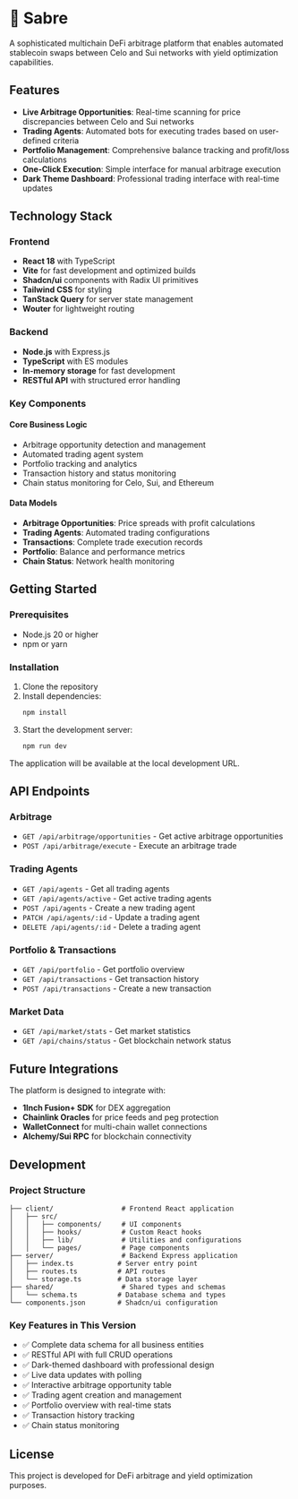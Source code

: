 # 🤺 Sabre

A sophisticated multichain DeFi arbitrage platform that enables automated stablecoin swaps between Celo and Sui networks with yield optimization capabilities.

## Features

- **Live Arbitrage Opportunities**: Real-time scanning for price discrepancies between Celo and Sui networks
- **Trading Agents**: Automated bots for executing trades based on user-defined criteria
- **Portfolio Management**: Comprehensive balance tracking and profit/loss calculations
- **One-Click Execution**: Simple interface for manual arbitrage execution
- **Dark Theme Dashboard**: Professional trading interface with real-time updates

## Technology Stack

### Frontend
- **React 18** with TypeScript
- **Vite** for fast development and optimized builds
- **Shadcn/ui** components with Radix UI primitives
- **Tailwind CSS** for styling
- **TanStack Query** for server state management
- **Wouter** for lightweight routing

### Backend
- **Node.js** with Express.js
- **TypeScript** with ES modules
- **In-memory storage** for fast development
- **RESTful API** with structured error handling

### Key Components

#### Core Business Logic
- Arbitrage opportunity detection and management
- Automated trading agent system
- Portfolio tracking and analytics
- Transaction history and status monitoring
- Chain status monitoring for Celo, Sui, and Ethereum

#### Data Models
- **Arbitrage Opportunities**: Price spreads with profit calculations
- **Trading Agents**: Automated trading configurations
- **Transactions**: Complete trade execution records
- **Portfolio**: Balance and performance metrics
- **Chain Status**: Network health monitoring

## Getting Started

### Prerequisites
- Node.js 20 or higher
- npm or yarn

### Installation

1. Clone the repository
2. Install dependencies:
   ```bash
   npm install
   ```
3. Start the development server:
   ```bash
   npm run dev
   ```

The application will be available at the local development URL.

## API Endpoints

### Arbitrage
- `GET /api/arbitrage/opportunities` - Get active arbitrage opportunities
- `POST /api/arbitrage/execute` - Execute an arbitrage trade

### Trading Agents
- `GET /api/agents` - Get all trading agents
- `GET /api/agents/active` - Get active trading agents
- `POST /api/agents` - Create a new trading agent
- `PATCH /api/agents/:id` - Update a trading agent
- `DELETE /api/agents/:id` - Delete a trading agent

### Portfolio & Transactions
- `GET /api/portfolio` - Get portfolio overview
- `GET /api/transactions` - Get transaction history
- `POST /api/transactions` - Create a new transaction

### Market Data
- `GET /api/market/stats` - Get market statistics
- `GET /api/chains/status` - Get blockchain network status

## Future Integrations

The platform is designed to integrate with:

- **1Inch Fusion+ SDK** for DEX aggregation
- **Chainlink Oracles** for price feeds and peg protection
- **WalletConnect** for multi-chain wallet connections
- **Alchemy/Sui RPC** for blockchain connectivity

## Development

### Project Structure
```
├── client/                 # Frontend React application
│   ├── src/
│   │   ├── components/     # UI components
│   │   ├── hooks/          # Custom React hooks
│   │   ├── lib/            # Utilities and configurations
│   │   └── pages/          # Page components
├── server/                 # Backend Express application
│   ├── index.ts           # Server entry point
│   ├── routes.ts          # API routes
│   └── storage.ts         # Data storage layer
├── shared/                 # Shared types and schemas
│   └── schema.ts          # Database schema and types
└── components.json        # Shadcn/ui configuration
```

### Key Features in This Version

- ✅ Complete data schema for all business entities
- ✅ RESTful API with full CRUD operations
- ✅ Dark-themed dashboard with professional design
- ✅ Live data updates with polling
- ✅ Interactive arbitrage opportunity table
- ✅ Trading agent creation and management
- ✅ Portfolio overview with real-time stats
- ✅ Transaction history tracking
- ✅ Chain status monitoring

## License

This project is developed for DeFi arbitrage and yield optimization purposes.